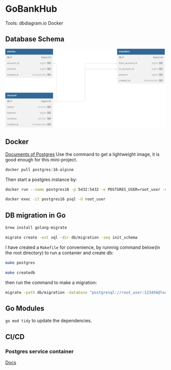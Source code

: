 # GoBankHub

Tools:
dbdiagram.io
Docker

## Database Schema
![DB Schema](assets/DB_Schema.svg)

## Docker
[Documents of Postgres](https://hub.docker.com/_/postgres?uuid=3f9a1944-f4da-4357-ae4d-9ba762d1c63d%0A)
Use the command to get a lightweight image, it is good enough for this mini-project.
```zsh
docker pull postgres:16-alpine
``` 

Then start a postgres instance by:
```zsh
docker run --name postgres16 -p 5432:5432 -e POSTGRES_USER=root_user -e POSTGRES_PASSWORD=123456 -d postgres:16-alpine
```

```zsh
docker exec -it postgres16 psql -U root_user
```

## DB migration in Go
```zsh
brew install golang-migrate
```

``` zsh
migrate create -ext sql -dir db/migration -seq init_schema
```

I have created a `Makefile` for convenience, by runnnig command below(in the root directory) to run a contanier and create db:
``` zsh
make postgres
```
```zsh
make createdb
```

then run the command to make a migration:
``` zsh
migrate -path db/migration -database "postgresql://root_user:123456@localhost:5432/gobankhub?sslmode=disable" -verbose up
```

## Go Modules
`go mod tidy` to update the dependencies.

## CI/CD
### Postgres service container
[Docs](https://docs.github.com/en/actions/using-containerized-services/creating-postgresql-service-containers)
